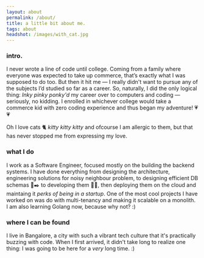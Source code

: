```yaml
---
layout: about
permalink: /about/
title: a little bit about me.
tags: about
headshot: /images/with_cat.jpg
---
```


### intro.

I never wrote a line of code until college. Coming from a family where everyone was expected to take up commerce, 
that’s exactly what I was supposed to do too. But then it hit me — I really didn't want to pursue any of the subjects I’d studied so far as a career. 
So, naturally, I did the only logical thing: _Inky pinky ponky'd_ my career over to computers and coding —seriously, no kidding. I enrolled in 
whichever college would take a commerce kid with zero coding experience and thus began my adventure! 💗💗

Oh I love cats 🐈 _kitty kitty kitty_ and ofcourse I am allergic to them, but that has never stopped me from expressing my love.

### what I do

I work as a Software Engineer, focused mostly on the building the backend systems. I have done everything from designing the architecture, engineering solutions for noisy neighbour problem, to designing efficient DB schemas 📓✒️ to developing them 🐱‍💻, then deploying
them on the cloud and maintaing it _perks of being in a startup_. One of the most cool projects I have worked on was do with multi-tenancy and making it scalable on a monolith. I am 
also learning Golang now, because why not? :)

### where I can be found

I live in Bangalore, a city with such a vibrant tech culture that it's practically buzzing with code. When I first arrived, it didn't take long 
to realize one thing: I was going to be here for a _very_ long time. :)

<div id="stats" class="hidden">

<h3 id="dashboard"><code>#dashboard</code></h3>

<h2>Just finished.</h2>

[//]: # (<p>Curious what I'm reading? Here's my most recent reads, updating daily. And my <a href="https://www.goodreads.com/user/show/88184044-jonathon-belotti&#41;" target="_blank" rel="noopener noreferrer">Goodreads profile</a> has more history.</p>)

<div id="recent-finished-books"></div>

<h2>Top tracks.</h2>

<p>Curious what I'm currently listening to? Here's my top tracks on Spotify, updating daily.</p>

<ol id="top-spotify-tracks"></ol>

</div>

<script>
/**
 * @param {String} HTML representing a single element
 * @return {Element}
 */
function htmlToElement(html) {
    var template = document.createElement('template');
    /* Never return a text node of whitespace as the result */
    html = html.trim();
    template.innerHTML = html;
    return template.content.firstChild;
}

function populateDashboardHTML(data) {
    const topSpotifyTracksList = document.querySelector('#top-spotify-tracks');
    data.spotify.forEach(track => {
        topSpotifyTracksList.appendChild(htmlToElement(`
            <li>
                <a target="_blank" rel="noopener noreferrer" href="${track.link}"><strong>${track.name}</strong></a> 
                <p>${track.artist}</p>
            </li>
        `));
    });

    const recentFinishedBooks = document.querySelector('#recent-finished-books');
    data.goodreads.slice(0, 3).forEach(book => {
        recentFinishedBooks.appendChild(htmlToElement(`
            <a target="_blank" rel="noopener noreferrer" class="book-item" target="_blank" rel="noopener noreferrer" href="${book.link}">
            <div class="cover-container">
                <img class="grow-me" src="${book.cover_image_link}">
            </div>
            <div class="book-info">
                <h4>${book.title}</h4>
                <p>${book.authors[0]}</p>
            </div>
            </a>
        `));
    });
}

// fetch('https://thundergolfer-cgflgpx.modal.run')
//   .then((response) => {
//     if (!response.ok) {
//       throw new Error(`HTTP error! Status: ${response.status}`);
//     }
//
//     return response.json();
//   })
//   .then((data) => {
//     populateDashboardHTML(data);
//     /* Reveal the now populated stats section. */
//     document.getElementById("stats").classList.remove("hidden");
//   });

</script>

<style>
#stats {
  background-color: #f7f7f9;
  border-radius: 1rem; 
  padding: 1.5em;
  margin-top: 2.5em;
}

#dashboard {
  margin: 0rem;
}

#dashboard code {
  background-color: #f7f7f9;
}

#recent-finished-books {
    display: flex;
    flex-direction: row;
    align-items: flex-start;
    justify-content: center;
}

#recent-finished-books a {
    color: #111;
}

.book-item {
    margin-left: 0.4em;
    margin-right: 0.4em;
}

.book-item div {
    width: 200px;
}

.book-info h4 {
    color: #222;
}

.book-info p {
    color: #555;
}

.grow-me {
  border-radius: 4px;
  transition: all .2s ease-in-out;
}

.grow-me:hover {
  transform: scale(1.02);
}

#top-spotify-tracks {
    padding-left: 1em;
}

#top-spotify-tracks li {
    color: #888;
    border-bottom: 1px solid #ededed;
    margin-top: 1rem;
}

#top-spotify-tracks a {
    color: #111;
}

#top-spotify-tracks a:hover {
    color: #1DB954; /* Spotify green */
}

#top-spotify-tracks p {
    color: #555;
}

.hidden {
    display: none;
}

@media screen and (max-width: 900px) {
  #recent-finished-books {
    flex-direction: column;
    justify-content: center;
    align-items: center;
  }

  .book-item div {
    width: 400px;
  }

  .book-item {
    display: flex;
    flex-direction: column;
    align-items: center;
  }
  
  .cover-container, .book-info {
    display: flex;
    flex-direction: column;
    align-items: center;
  }

  #top-spotify-tracks {
    padding-left: 1.2em;
  }
}
</style>
